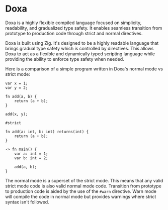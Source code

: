 # Doxa

Doxa is a highly flexible compiled language focused on simplicity, readability, and gradualized type safety. It enables seamless transition from prototype to production code through strict and normal directives.

Doxa is built using Zig. It's designed to be a highly readable language that brings gradual type safety which is controlled by directives. This allows Doxa to act as a flexible and dynamically typed scripting language while providing the ability to enforce type safety when needed.

Here is a comparison of a simple program written in Doxa's normal mode vs strict mode:

```
var x = 1;
var y = 2;

fn add(a, b) {
    return (a + b);
}

add(x, y);
```

```
#strict

fn add(a: int, b: int) returns(int) {
    return (a + b);
}

-> fn main() {
    var a: int = 1;
    var b: int = 2;

    add(a, b);
}
```

The normal mode is a superset of the strict mode. This means that any valid strict mode code is also valid normal mode code.
Transition from prototype to production code is aided by the use of the `#warn` directive. Warn mode will compile the code in
normal mode but provides warnings where strict syntax isn't followed.
